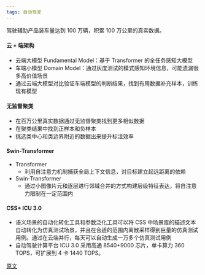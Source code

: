 ```yaml
---
tags: 自动驾驶
---
```




驾驶辅助产品装车量达到 <hu>100 万辆</hu>，积累 <hu>100 万公里</hu>的真实数据。

#### 云 + 端架构

* 云端大模型 <hu>Fundamental Model</hu>：基于 Transformer 的全任务感知大模型
* 车端小模型 <hu>Domain Model</hu>：通过灰度测试的模式感知环境信息，可能遗漏很多高价值场景
* 通过云端大模型对比验证车端模型的判断结果，找到有用数据补充样本，训练现有模型

#### 无监督聚类

* 在百万公里真实数据通过无监督聚类找到更多相似数据
* 在聚类结果中找到正样本和负样本
* 挑选类中心和类边界附近的数据出来提升标注效率

#### Swin-Transformer

* <hu>Transformer</hu>
  * 利用自注意力机制捕获全局上下文信息，对目标建立起远距离的依赖
* <hu>Swin-Transformer</hu>
  * 通过小图像片元和逐层进行邻域合并的方式构建层级特征表达，将自注意力限制在一定范围内

#### CSS+ ICU 3.0

* 语义场景的自动化转化工具和参数泛化工具可以将 CSS 中场景库的描述文本自动转化为仿真测试场景，并且在合适的范围内离散采样得到巨量的仿真测试用例。通过在云端并行，每天可以自动生成一万多个仿真测试用例
* 自动驾驶计算平台 ICU 3.0 采用<hu>高通 8540+9000</hu> 芯片，单卡算力 360 TOPS，可扩展到 <hu>4 卡 1440 TOPS</hu>。 

[原文](https://www.jiqizhixin.com/articles/2021-09-29-9)

